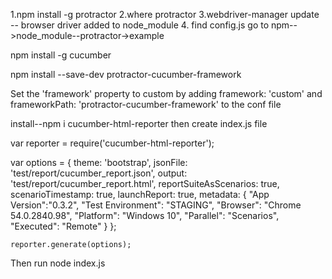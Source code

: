 1.npm install -g protractor
2.where protractor
3.webdriver-manager update -- browser driver added to node_module
4.  find config.js go to npm-->node_module--protractor->example

npm install -g cucumber

npm install --save-dev protractor-cucumber-framework

Set the 'framework' property to custom by adding framework: 'custom' and frameworkPath: 'protractor-cucumber-framework' to the conf file

install--npm i cucumber-html-reporter
then create index.js file


var reporter = require('cucumber-html-reporter');
 
var options = {
        theme: 'bootstrap',
        jsonFile: 'test/report/cucumber_report.json',
        output: 'test/report/cucumber_report.html',
        reportSuiteAsScenarios: true,
        scenarioTimestamp: true,
        launchReport: true,
        metadata: {
            "App Version":"0.3.2",
            "Test Environment": "STAGING",
            "Browser": "Chrome  54.0.2840.98",
            "Platform": "Windows 10",
            "Parallel": "Scenarios",
            "Executed": "Remote"
        }
    };
 
    reporter.generate(options);

Then run node index.js